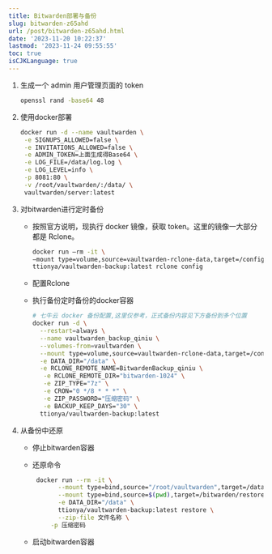 ```yaml
---
title: Bitwarden部署与备份
slug: bitwarden-z65ahd
url: /post/bitwarden-z65ahd.html
date: '2023-11-20 10:22:37'
lastmod: '2023-11-24 09:55:55'
toc: true
isCJKLanguage: true
---
```




1. 生成一个 admin 用户管理页面的 token

    ```Bash
    openssl rand -base64 48
    ```
2. 使用docker部署

    ```Bash
    docker run -d --name vaultwarden \
     -e SIGNUPS_ALLOWED=false \
     -e INVITATIONS_ALLOWED=false \
     -e ADMIN_TOKEN=上面生成得Base64 \
     -e LOG_FILE=/data/log.log \
     -e LOG_LEVEL=info \
     -p 8081:80 \
     -v /root/vaultwarden/:/data/ \
     vaultwarden/server:latest
    ```

3. 对bitwarden进行定时备份

    * 按照官方说明，现执行 docker 镜像，获取 token。这里的镜像一大部分都是 Rclone。

      ```Bash
      docker run –rm -it \
      –mount type=volume,source=vaultwarden-rclone-data,target=/config/ \
      ttionya/vaultwarden-backup:latest rclone config
      ```
    * 配置Rclone
    * 执行备份定时备份的docker容器

      ```Bash
      # 七牛云 docker 备份配置,这里仅参考，正式备份内容见下方备份到多个位置
      docker run -d \
        --restart=always \
        --name vaultwarden_backup_qiniu \
        --volumes-from=vaultwarden \
        --mount type=volume,source=vaultwarden-rclone-data,target=/config/ \
        -e DATA_DIR="/data" \
        -e RCLONE_REMOTE_NAME=BitwardenBackup_qiniu \
         -e RCLONE_REMOTE_DIR="bitwarden-1024" \
         -e ZIP_TYPE="7z" \
         -e CRON="0 */8 * * *" \
         -e ZIP_PASSWORD="压缩密码" \
         -e BACKUP_KEEP_DAYS="30" \
        ttionya/vaultwarden-backup:latest
      ```

4. 从备份中还原

    * 停止bitwarden容器
    * 还原命令

      ```Bash
       docker run --rm -it \
             --mount type=bind,source="/root/vaultwarden",target=/data/ \
             --mount type=bind,source=$(pwd),target=/bitwarden/restore/ \
             -e DATA_DIR="/data" \
             ttionya/vaultwarden-backup:latest restore \
             --zip-file 文件名称 \
      	   -p 压缩密码
      ```
    * 启动bitwarden容器
